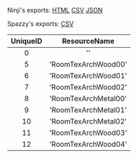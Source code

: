 Ninji's exports: [HTML](https://wuffs.org/acnh/bcsv_140/html/RoomArchParam.html) [CSV](https://wuffs.org/acnh/bcsv_140/csv/RoomArchParam.csv) [JSON](https://wuffs.org/acnh/bcsv_140/json/RoomArchParam.json)

Spazzy's exports: [CSV](JSON)

| UniqueID | ResourceName |
|:--:|:--:|
| 0 | '' | 
| 5 | 'RoomTexArchWood00' | 
| 6 | 'RoomTexArchWood01' | 
| 7 | 'RoomTexArchWood02' | 
| 8 | 'RoomTexArchMetal00' | 
| 9 | 'RoomTexArchMetal01' | 
| 10 | 'RoomTexArchMetal02' | 
| 11 | 'RoomTexArchWood03' | 
| 12 | 'RoomTexArchWood04' | 
